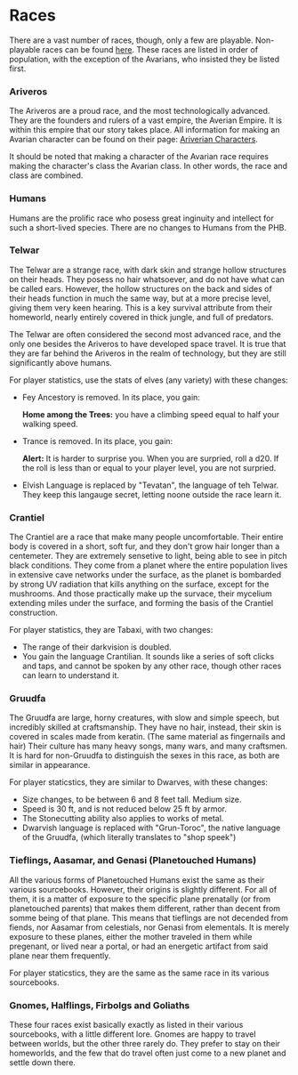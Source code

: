 # Races
There are a vast number of races, though, only a few are playable. Non-playable races can be found [here](NOLINK). These races are listed in order of population, with the exception of the Avarians, who insisted they be listed first.

### Ariveros
The Ariveros are a proud race, and the most technologically advanced. They are the founders and rulers of a vast empire, the Averian Empire. It is within this empire that our story takes place.
All information for making an Avarian character can be found on their page: [Ariverian Characters](NOLINK). 

It should be noted that making a character of the Avarian race requires making the character's class the Avarian    class. In other words, the race and class are combined.

### Humans
Humans are the prolific race who posess great inginuity and intellect for such a short-lived species. There are no changes to Humans from the PHB.

### Telwar
The Telwar are a strange race, with dark skin and strange hollow structures on their heads. They posess no hair whatsoever, and do not have what can be called ears. However, the hollow structures on the back and sides of their heads function in much the same way, but at a more precise level, giving them very keen hearing. This is a key survival attribute from their homeworld, nearly entirely covered in thick jungle, and full of predators.

The Telwar are often considered the second most advanced race, and the only one besides the Ariveros to have developed space travel. It is true that they are far behind the Ariveros in the realm of technology, but they are still significantly above humans.

For player statistics, use the stats of elves (any variety) with these changes: 
 * Fey Ancestory is removed. In its place, you gain: 
 
    **Home among the Trees:** you have a climbing speed equal to half your walking speed.
 * Trance is removed. In its place, you gain:
 
    **Alert:** It is harder to surprise you. When you are surpried, roll a d20. If the roll is less than or equal to your player level, you are not surpried.
 * Elvish Language is replaced by "Tevatan", the language of teh Telwar. They keep this langauge secret, letting noone outside the race learn it.


### Crantiel
The Crantiel are a race that make many people uncomfortable. Their entire body is covered in a short, soft fur, and they don't grow hair longer than a centemeter. They are extremely sensetive to light, being able to see in pitch black conditions. They come from a planet where the entire population lives in extensive cave networks under the surface, as the planet is bombarded by strong UV radiation that kills anything on the surface, except for the mushrooms. And those practically make up the survace, their mycelium extending miles under the surface, and forming the basis of the Crantiel construction.

For player statistics, they are Tabaxi, with two changes: 
 * The range of their darkvision is doubled.
 * You gain the language Crantilian. It sounds like a series of soft clicks and taps, and cannot be spoken by any other race, though other races can learn to understand it.

### Gruudfa
The Gruudfa are large, horny creatures, with slow and simple speech, but incredibly skilled at craftsmanship. They have no hair, instead, their skin is covered in scales made from keratin. (The same material as fingernails and hair) Their culture has many heavy songs, many wars, and many craftsmen. It is hard for non-Gruudfa to distinguish the sexes in this race, as both are similar in appearance.

For player staticstics, they are similar to Dwarves, with these changes:
 * Size changes, to be between 6 and 8 feet tall. Medium size.
 * Speed is 30 ft, and is not reduced below 25 ft by armor.
 * The Stonecutting ability also applies to works of metal.
 * Dwarvish language is replaced with "Grun-Toroc", the native language of the Gruudfa, (which literally translates to "shop speek")

### Tieflings, Aasamar, and Genasi (Planetouched Humans)
All the various forms of Planetouched Humans exist the same as their various sourcebooks. However, their origins is slightly different. For all of them, it is a matter of exposure to the specific plane prenatally (or from planetouched parents) that makes them different, rather than decent from somme being of that plane. This means that tieflings are not decended from fiends, nor Aasamar from celestials, nor Genasi from elementals. It is merely exposure to these planes, either the mother traveled in them while pregenant, or lived near a portal, or had an  energetic artifact from said plane near them frequently. 

For player staticstics, they are the same as the same race in its various sourcebooks.

### Gnomes, Halflings, Firbolgs and Goliaths
These four races exist basically exactly as listed in their various sourcebooks, with a little different lore. Gnomes are happy to travel between worlds, but the other three rarely do. They prefer to stay on their homeworlds, and the few that do travel often just come to a new planet and settle down there.
